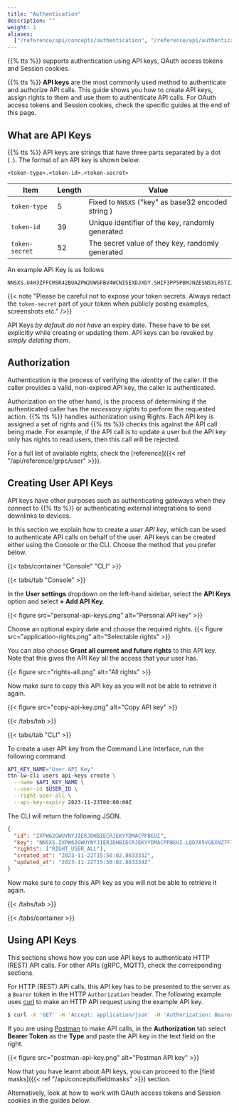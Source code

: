 ```yaml
---
title: "Authentication"
description: ""
weight: 1
aliases:
  ["/reference/api/concepts/authentication", "/reference/api/authentication"]
---
```


{{% tts %}} supports authentication using API keys, OAuth access tokens and Session cookies.

<!--more-->

{{% tts %}} **API keys** are the most commonly used method to authenticate and authorize API calls. This guide shows you how to create API keys, assign rights to them and use them to authenticate API calls. For OAuth access tokens and Session cookies, check the specific guides at the end of this page.

## What are API Keys

{{% tts %}} API keys are strings that have three parts separated by a dot (`.`). The format of an API key is shown below.

```
<token-type>.<token-id>.<token-secret>
```

<div class="fixed-table table-auth-key">

| Item           | Length | Value                                              |
| -------------- | ------ | -------------------------------------------------- |
| `token-type`   | 5      | Fixed to `NNSXS` ("key" as base32 encoded string ) |
| `token-id`     | 39     | Unique identifier of the key, randomly generated   |
| `token-secret` | 52     | The secret value of they key, randomly generated   |

</div>

An example API Key is as follows

```
NNSXS.U4H3ZFFCMSR42BUAZPW2UWGFBV4WCNI5EXDJXDY.SHIF3PP5PBMJNZESN5XLR5TZJTJUIGKVUTM2I22IVBUVCD6VIQIA
```

{{< note "Please be careful not to expose your token secrets. Always redact the `token-secret` part of your token when publicly posting examples, screenshots etc." />}}

API Keys _by default do not have_ an expiry date. These have to be set explicitly while creating or updating them. API keys can be revoked by _simply deleting them_.

## Authorization

Authentication is the process of verifying the _identity_ of the caller. If the caller provides a valid, non-expired API key, the caller is authenticated.

Authorization on the other hand, is the process of determining if the authenticated caller has the _necessary rights_ to perform the requested action. {{% tts %}} handles authorization using Rights. Each API key is assigned a set of rights and {{% tts %}} checks this against the API call being made. For example, if the API call is to update a user but the API key only has rights to read users, then this call will be rejected.

For a full list of available rights, check the [reference]({{< ref "/api/reference/grpc/user" >}}).

## Creating User API Keys

API keys have other purposes such as authenticating gateways when they connect to {{% tts %}} or authenticating external integrations to send downlinks to devices.

In this section we explain how to create a _user API key_, which can be used to authenticate API calls on behalf of the user. API keys can be created either using the Console or the CLI. Choose the method that you prefer below.

{{< tabs/container "Console" "CLI" >}}

{{< tabs/tab "Console" >}}

In the **User settings** dropdown on the left-hand sidebar, select the **API Keys** option and select **+ Add API Key**.

{{< figure src="personal-api-keys.png" alt="Personal API key" >}}

Choose an optional expiry date and choose the required rights.
{{< figure src="application-rights.png" alt="Selectable rights" >}}

You can also choose **Grant all current and future rights** to this API key. Note that this gives the API Key all the access that your user has.

{{< figure src="rights-all.png" alt="All rights" >}}

Now make sure to copy this API key as you will not be able to retrieve it again.

{{< figure src="copy-api-key.png" alt="Copy API key" >}}

{{< /tabs/tab >}}

{{< tabs/tab "CLI" >}}

To create a user API key from the Command Line Interface, run the following command.

```bash
API_KEY_NAME="User API Key"
ttn-lw-cli users api-keys create \
  --name $API_KEY_NAME \
  --user-id $USER_ID \
  --right-user-all \
  --api-key-expiry 2023-11-23T00:00:00Z
```

The CLI will return the following JSON.

```json
{
  "id": "ZXPW62GWUYNYJIERJDHBIECRJEKYYDMACPPBEUI",
  "key": "NNSXS.ZXPW62GWUYNYJIERJDHBIECRJEKYYDMACPPBEUI.LQD7A5VGEXNZ7F7PNTVUPMPDEB5XBJMTIH6ESUEE622VU2FQVESA",
  "rights": ["RIGHT_USER_ALL"],
  "created_at": "2023-11-22T15:50:02.883333Z",
  "updated_at": "2023-11-22T15:50:02.883334Z"
}
```

Now make sure to copy this API key as you will not be able to retrieve it again.

{{< /tabs/tab >}}

{{< /tabs/container >}}

## Using API Keys

This sections shows how you can use API keys to authenticate HTTP (REST) API calls. For other APIs (gRPC, MQTT), check the corresponding sections.

For HTTP (REST) API calls, this API key has to be presented to the server as a `Bearer` token in the HTTP `Authorization` header. The following example uses [curl](https://curl.se/) to make an HTTP API request using the example API key.

```bash
$ curl -X 'GET' -H 'Accept: application/json' -H 'Authorization: Bearer NNSXS.U4H3ZFFCMSR42BUAZPW2UWGFBV4WCNI5EXDJXDY.SHIF3PP5PBMJNZESN5XLR5TZJTJUIGKVUTM2I22IVBUVCD6VIQIA' 'https://thethings.example.com/api/v3/applications/<application_id>/devices/<device_id>'
```

If you are using [Postman](https://www.postman.com/) to make API calls, in the **Authorization** tab select **Bearer Token** as the **Type** and paste the API key in the text field on the right.

{{< figure src="postman-api-key.png" alt="Postman API key" >}}

Now that you have learnt about API keys, you can proceed to the [field masks]({{< ref "/api/concepts/fieldmasks" >}}) section.

Alternatively, look at how to work with OAuth access tokens and Session cookies in the guides below.
